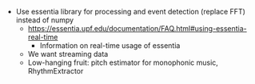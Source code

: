 * Use essentia library for processing and event detection (replace FFT) instead
  of numpy
  * https://essentia.upf.edu/documentation/FAQ.html#using-essentia-real-time
    * Information on real-time usage of essentia
  * We want streaming data
  * Low-hanging fruit: pitch estimator for monophonic music, RhythmExtractor
